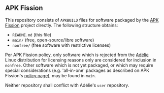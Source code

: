 APK Fission
-----------

This repository consists of `APKBUILD` files for software packaged by the [APK Fission](https://apkfission.net) project directly. The following structure obtains:

* `README.md` (this file)
* `main/` (free, open-source/libre software)
* `nonfree/` (free software with restrictive licenses)

Per APK Fission policy, only software which is rejected from the [Ad&eacute;lie](http://adelielinux.org) Linux distribution for licensing reasons only are considered for inclusion in `nonfree`. Other software which is not yet packaged, or which may require special considerations (e.g. 'all-in-one' packages as described on APK Fission's [policy page](https://apkfission.net/policy.html)), may be found in `main`.

Neither repository shall conflict with Ad&eacute;lie's `user` repository.
